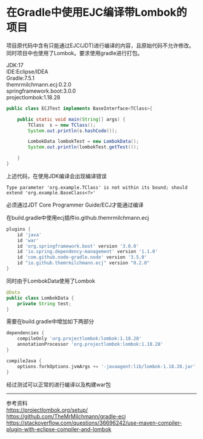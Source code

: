 # 在Gradle中使用EJC编译带Lombok的项目

项目原代码中含有只能通过EJC(JDT)进行编译的内容，且原始代码不允许修改。同时项目中也使用了Lombok。要求使用gradle进行打包。

JDK:17  
IDE:Eclipse/IDEA  
Gradle:7.5.1  
themrmilchmann.ecj:0.2.0  
springframework.boot:3.0.0  
projectlombok:1.18.28


```java
public class ECJTest implements BaseInterface<TClass>{

    public static void main(String[] args) {
        TClass  s = new TClass();
        System.out.println(s.hashCode());

        LombokData lombokTest = new LombokData();
        System.out.println(lombokTest.getTest());

    }
}
```
上述代码，在使用JDK编译会出现编译错误
```
Type parameter 'org.example.TClass' is not within its bound; should extend 'org.example.BaseClass<?>'
```
必须通过JDT Core Programmer Guide/ECJ才能通过编译

在build.gradle中使用ecj插件io.github.themrmilchmann.ecj
```gradle
plugins {
    id 'java'
    id 'war'
    id 'org.springframework.boot' version '3.0.0'
    id 'io.spring.dependency-management' version '1.1.0'
    id 'com.github.node-gradle.node' version '3.5.0'
    id "io.github.themrmilchmann.ecj" version "0.2.0"
}
```
同时由于LombokData使用了Lombok
```java
@Data
public class LombokData {
    private String test;
}
```
需要在build.gradle中增加如下两部分
```gradle
dependencies {
    compileOnly 'org.projectlombok:lombok:1.18.28'
    annotationProcessor 'org.projectlombok:lombok:1.18.28'
}
```
```gradle
compileJava {
    options.forkOptions.jvmArgs += '-javaagent:lib/lombok-1.18.28.jar'
}
```

经过测试可以正常的进行编译以及构建war包

---
参考资料  
https://projectlombok.org/setup/  
https://github.com/TheMrMilchmann/gradle-ecj  
https://stackoverflow.com/questions/36696242/use-maven-compiler-plugin-with-eclipse-compiler-and-lombok
